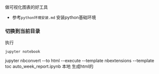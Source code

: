 做可视化图表的好工具

- 参考`python环境安装.md` 安装python基础环境

### 切换到当前目录
执行

```
jupyter notebook
```

jupyter nbconvert --to html --execute  --template nbextensions --template toc  auto_week_report.ipynb
本地 生成html的

